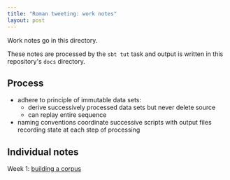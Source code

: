 ```yaml
---
title: "Roman tweeting: work notes"
layout: post
---
```


Work notes go in this directory.

These notes are processed by the `sbt tut` task and output is written in this repository's `docs` directory.


## Process

- adhere to principle of immutable data sets:
    - derive successively processed data sets but never delete source
    - can replay entire sequence
-  naming conventions coordinate successive scripts with output files recording state at each step of processing   

## Individual notes

Week 1:  [building a corpus](corpus)
